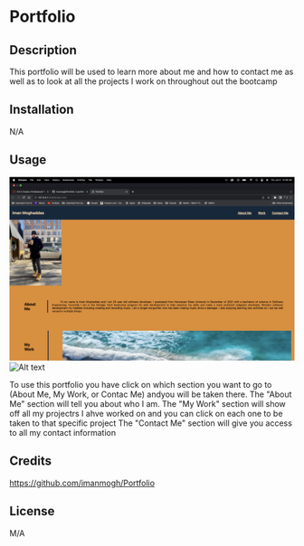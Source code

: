 # Portfolio

## Description

This portfolio will be used to learn more about me and how to contact me as 
well as to look at all the projects I work on throughout out the bootcamp

## Installation

N/A

## Usage

![Alt text](assets/images/screenshot-1.png)
![Alt text](assets/images/screenshot-2.png)


To use this portfolio you have click on which section you want to go to (About Me, My Work, or Contac Me) andyou will be taken there.
The "About Me" section will tell you about who I am.
The "My Work" section will show off all my projectrs I ahve worked on and you can click on each one to be taken to that specific project
The "Contact Me" section will give you access to all my contact information

## Credits

https://github.com/imanmogh/Portfolio

## License

M/A